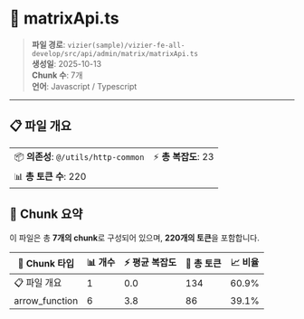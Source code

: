 # 📄 matrixApi.ts

> **파일 경로**: `vizier(sample)/vizier-fe-all-develop/src/api/admin/matrix/matrixApi.ts`  
> **생성일**: 2025-10-13  
> **Chunk 수**: 7개  
> **언어**: Javascript / Typescript
---


## 📋 파일 개요

| | |
|--|--|
| 📦 **의존성**: `@/utils/http-common` | ⚡ **총 복잡도**: 23 |
| 📊 **총 토큰 수**: 220 |  |






## 🧩 Chunk 요약

이 파일은 총 **7개의 chunk**로 구성되어 있으며, **220개의 토큰**을 포함합니다.

| 🧩 Chunk 타입 | 📊 개수 | ⚡ 평균 복잡도 | 📝 총 토큰 | 📈 비율 |
|---------------|--------|-------------|----------|--------|
| 📋 파일 개요 | 1 | 0.0 | 134 | 60.9% |
| arrow_function | 6 | 3.8 | 86 | 39.1% |


